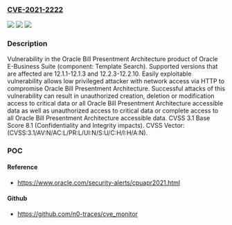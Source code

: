 ### [CVE-2021-2222](https://cve.mitre.org/cgi-bin/cvename.cgi?name=CVE-2021-2222)
![](https://img.shields.io/static/v1?label=Product&message=Bill%20Presentment%20Architecture&color=blue)
![](https://img.shields.io/static/v1?label=Version&message=%3D%2012.1.1-12.1.3%20&color=brighgreen)
![](https://img.shields.io/static/v1?label=Vulnerability&message=Easily%20exploitable%20vulnerability%20allows%20low%20privileged%20attacker%20with%20network%20access%20via%20HTTP%20to%20compromise%20Oracle%20Bill%20Presentment%20Architecture.%20%20Successful%20attacks%20of%20this%20vulnerability%20can%20result%20in%20%20unauthorized%20creation%2C%20deletion%20or%20modification%20access%20to%20critical%20data%20or%20all%20Oracle%20Bill%20Presentment%20Architecture%20accessible%20data%20as%20well%20as%20%20unauthorized%20access%20to%20critical%20data%20or%20complete%20access%20to%20all%20Oracle%20Bill%20Presentment%20Architecture%20accessible%20data.&color=brighgreen)

### Description

Vulnerability in the Oracle Bill Presentment Architecture product of Oracle E-Business Suite (component: Template Search). Supported versions that are affected are 12.1.1-12.1.3 and 12.2.3-12.2.10. Easily exploitable vulnerability allows low privileged attacker with network access via HTTP to compromise Oracle Bill Presentment Architecture. Successful attacks of this vulnerability can result in unauthorized creation, deletion or modification access to critical data or all Oracle Bill Presentment Architecture accessible data as well as unauthorized access to critical data or complete access to all Oracle Bill Presentment Architecture accessible data. CVSS 3.1 Base Score 8.1 (Confidentiality and Integrity impacts). CVSS Vector: (CVSS:3.1/AV:N/AC:L/PR:L/UI:N/S:U/C:H/I:H/A:N).

### POC

#### Reference
- https://www.oracle.com/security-alerts/cpuapr2021.html

#### Github
- https://github.com/n0-traces/cve_monitor

